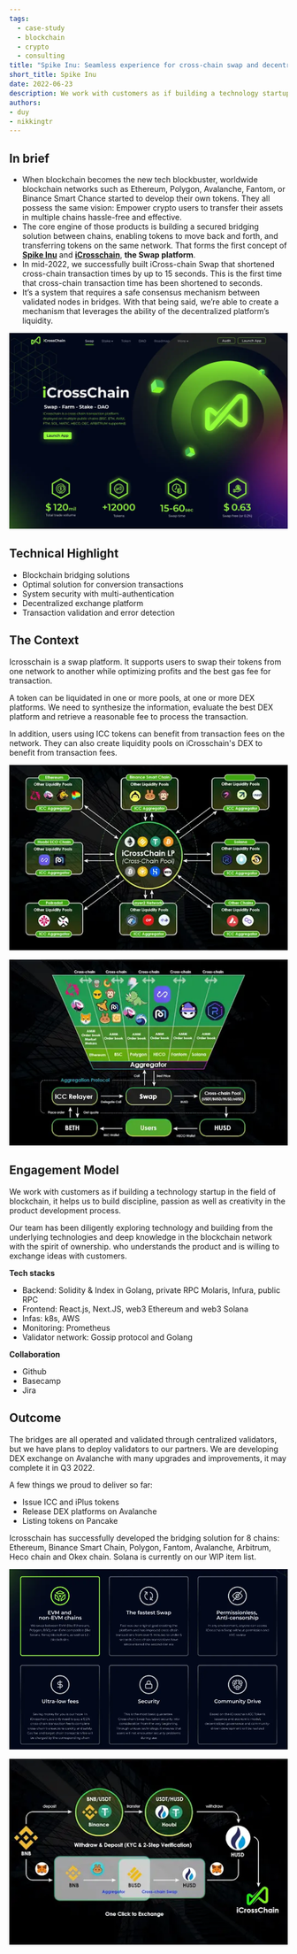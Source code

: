 ```yaml
---
tags: 
  - case-study
  - blockchain
  - crypto
  - consulting
title: "Spike Inu: Seamless experience for cross-chain swap and decentralized exchange"
short_title: Spike Inu
date: 2022-06-23
description: We work with customers as if building a technology startup in the field of blockchain, it helps us to build discipline, passion as well as creativity in the product development process.
authors: 
- duy
- nikkingtr
---
```


## In brief
- When blockchain becomes the new tech blockbuster, worldwide blockchain networks such as Ethereum, Polygon, Avalanche, Fantom, or Binance Smart Chance started to develop their own tokens. They all possess the same vision: Empower crypto users to transfer their assets in multiple chains hassle-free and effective.
- The core engine of those products is building a secured bridging solution between chains, enabling tokens to move back and forth, and transferring tokens on the same network. That forms the first concept of **[Spike Inu](https://spikeinu.io/)** and **[iCrosschain](https://icrosschain.io/)**, **the Swap platform**.
- In mid-2022, we successfully built iCross-chain Swap that shortened cross-chain transaction times by up to 15 seconds. This is the first time that cross-chain transaction time has been shortened to seconds.
- It’s a system that requires a safe consensus mechanism between validated nodes in bridges. With that being said, we’re able to create a mechanism that leverages the ability of the decentralized platform’s liquidity.

![](assets/spike-inu-engineering-a-seamless-experience-for-cross-chain-swap-and-decentralized-exchange_d62f913d7d2981f4fe1322f4dfb4076f_md5.webp)

## Technical Highlight
- Blockchain bridging solutions
- Optimal solution for conversion transactions
- System security with multi-authentication
- Decentralized exchange platform
- Transaction validation and error detection

## The Context
Icrosschain is a swap platform. It supports users to swap their tokens from one network to another while optimizing profits and the best gas fee for transaction.

A token can be liquidated in one or more pools, at one or more DEX platforms. We need to synthesize the information, evaluate the best DEX platform and retrieve a reasonable fee to process the transaction.

In addition, users using ICC tokens can benefit from transaction fees on the network. They can also create liquidity pools on iCrosschain's DEX to benefit from transaction fees.

![](assets/spike-inu-engineering-a-seamless-experience-for-cross-chain-swap-and-decentralized-exchange_b07699aeef4627805ce87190d57b19ec_md5.webp)

![](assets/spike-inu-engineering-a-seamless-experience-for-cross-chain-swap-and-decentralized-exchange_10a286e91bf3c887de8b7ae82ce1a9a2_md5.webp)

## Engagement Model
We work with customers as if building a technology startup in the field of blockchain, it helps us to build discipline, passion as well as creativity in the product development process.

Our team has been diligently exploring technology and building from the underlying technologies and deep knowledge in the blockchain network with the spirit of ownership. who understands the product and is willing to exchange ideas with customers.

**Tech stacks**

- Backend: Solidity & Index in Golang, private RPC Molaris, Infura, public RPC
- Frontend: React.js, Next.JS, web3 Ethereum and web3 Solana
- Infas: k8s, AWS
- Monitoring: Prometheus
- Validator network: Gossip protocol and Golang

**Collaboration**

- Github
- Basecamp
- Jira

## Outcome
The bridges are all operated and validated through centralized validators, but we have plans to deploy validators to our partners. We are developing DEX exchange on Avalanche with many upgrades and improvements, it may complete it in Q3 2022.

A few things we proud to deliver so far:
- Issue ICC and iPlus tokens
- Release DEX platforms on Avalanche
- Listing tokens on Pancake

Icrosschain has successfully developed the bridging solution for 8 chains: Ethereum, Binance Smart Chain, Polygon, Fantom, Avalanche, Arbitrum, Heco chain and Okex chain. Solana is currently on our WIP item list.

![](assets/spike-inu-engineering-a-seamless-experience-for-cross-chain-swap-and-decentralized-exchange_4f51b06b1496a711c0abdc8f1cb543ed_md5.webp)

![](assets/spike-inu-engineering-a-seamless-experience-for-cross-chain-swap-and-decentralized-exchange_d3137b95072f99fd861b885ca7a5ccbf_md5.webp)
